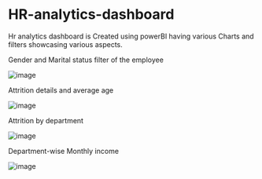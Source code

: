 # HR-analytics-dashboard
Hr analytics dashboard is Created using powerBI having various Charts and filters showcasing various aspects.

Gender and Marital status filter of the employee



![image](https://github.com/NilankanBanerjee/HR-analytics-dashboard/assets/91004073/9e036325-09f7-473e-8cb1-3f2a40d3be7b)

Attrition details and average age



![image](https://github.com/NilankanBanerjee/HR-analytics-dashboard/assets/91004073/fdbdd011-93fc-4b7c-984a-835303a5eba4)

Attrition by department



![image](https://github.com/NilankanBanerjee/HR-analytics-dashboard/assets/91004073/4b77226f-40e0-47f8-8cb6-82bbe64285c4)

Department-wise Monthly income 



![image](https://github.com/NilankanBanerjee/HR-analytics-dashboard/assets/91004073/183d8433-ff58-4031-8dc1-2030b90a7dcd)
